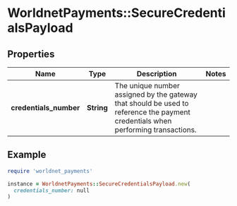 # WorldnetPayments::SecureCredentialsPayload

## Properties

| Name | Type | Description | Notes |
| ---- | ---- | ----------- | ----- |
| **credentials_number** | **String** | The unique number assigned by the gateway that should be used to reference the payment credentials when performing transactions. |  |

## Example

```ruby
require 'worldnet_payments'

instance = WorldnetPayments::SecureCredentialsPayload.new(
  credentials_number: null
)
```

